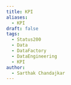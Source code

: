 ```yaml
---
title: KPI
aliases:
  - KPI
draft: false
tags:
  - Status200
  - Data
  - DataFactory
  - DataEngineering
  - KPI
author:
  - Sarthak Chandajkar
---
```

 

